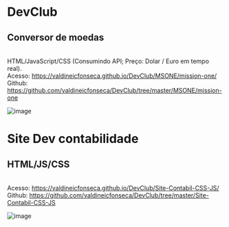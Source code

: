 # DevClub

## Conversor de moedas
<br> HTML/JavaScript/CSS (Consumindo API; Preço: Dolar / Euro em tempo real).
<br>Acesso: https://valdineicfonseca.github.io/DevClub/MSONE/mission-one/
<br>Github: https://github.com/valdineicfonseca/DevClub/tree/master/MSONE/mission-one

![image](https://user-images.githubusercontent.com/20301001/150564828-24eda5fc-994f-462d-bf1b-65da29d5ca59.png)

# Site Dev contabilidade
## HTML/JS/CSS
<br>Acesso: https://valdineicfonseca.github.io/DevClub/Site-Contabil-CSS-JS/
<br>Github: https://github.com/valdineicfonseca/DevClub/tree/master/Site-Contabil-CSS-JS

![image](https://user-images.githubusercontent.com/20301001/150573255-2db4f6e4-8875-4034-be5d-2aa75922afa8.png)
